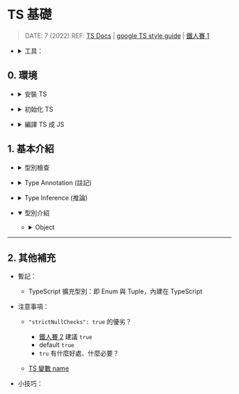 <style> 
.imgBox{
  display: flex; 
  flex-direction: column; 
  margin: 5%; 
  justify-content: center;
  border: 2px solid black;
}
</style>

<!--  style  -->

###### <!-- ref -->

[ts docs]: https://www.typescriptlang.org/docs/handbook/typescript-in-5-minutes.html
[google ts style guide]: https://google.github.io/styleguide/tsguide.html
[鐵人賽 1]: https://ithelp.ithome.com.tw/articles/10214714
[ecmascript 相容表]: https://kangax.github.io/compat-table/es6/
[tsconfig doc]: https://aka.ms/tsconfig
[鐵人賽 2]: https://ithelp.ithome.com.tw/articles/10214719#:~:text=%22strictNullChecks%22%3A%20true%2C
[ts 變數 name]: https://www.jianshu.com/p/78268bd9af0a

 <!-- ref -->

# TS 基礎

> DATE: 7 (2022)
> REF: [TS Docs] | [google TS style guide] | [鐵人賽 1]

 <!-- 工具 -->

- <details close>
     <summary>工具：</summary>

  - [ECMAScript 相容表]

    </details>

    </details>

## 0. 環境

<!-- 安裝 TS -->

- <details close>
  <summary>安裝 TS</summary>

  ```shell
  $ npm install -g typescript
  ```

  </details>

<!-- 初始化 TS -->

- <details close>
  <summary>初始化 TS</summary>

  ```shell
  $ tsc --init
  ```

  - `tsc`：使用 **TS Compiler** 的指令
  - 生成設定檔 `tsconfig.json`
  - [tsconfig doc]

  </details>

<!-- 編譯 TS 成 JS -->

- <details close>
  <summary>編譯 TS 成 JS</summary>

  - ```shell
    $ tsc index.ts
    ```

    - 編譯 `index.ts`，並生成 `index.js`

  - ```shell
    $ tsc
    ```

    - 掃描專案底下所有的 `.ts` 編譯生成對應的 `.js`
    - 以一個 `tsconfig.json` 為一個專案

      ```txt
      EX.

      ＊ Directory Structure:
      ---------------------------------

      project
      └── test1
          └── test1.ts
          └── tsconfig.json
      └── test2
          └── test2.ts
      └── test3.ts
      └── tsconfig.json
      ---------------------------------

      ＊ 在三種不同位置執行 "tsc":

      1) /project/
      $ tsc
      --> 生成 test1.js, test2.js, test3.js

      2) /project/test1/
      $ tsc
      --> 只生成 test1.js

      3) /project/test2/
      $ tsc
      --> 生成 test1.js, test2.js, test3.js
      ```

  </details>

## 1. 基本介紹

<!-- 型別檢查 -->

- <details close>
  <summary>型別檢查</summary>

  - 程式碼中，使用錯誤型別，會有 `紅色波浪狀底線` 標明錯誤資訊

  <div class="imgBox" >
    <img src="../src//image//base/%E5%9E%8B%E5%88%A5%E6%AA%A2%E6%9F%A5%EF%BC%BF%E7%A8%8B%E5%BC%8F%E7%A2%BC.png" alt="型別檢查＿程式碼.png" />
  </div>

  - 編譯時，也會拋出 error

  <div class="imgBox" >
    <img src="../src//image/base/%E5%9E%8B%E5%88%A5%E6%AA%A2%E6%9F%A5%EF%BC%BF%E7%B7%A8%E8%AD%AF.png" alt="型別檢查＿編譯.png" />
  </div>

  </details>

<!-- Type Annotation -->

- <details close>
  <summary>Type Annotation (註記)</summary>

  -

  </details>

<!-- Type Inference -->

- <details close>
  <summary>Type Inference (推論)</summary>

  - 在未使用 Type Annotation 時，也會自動推論其 type
  - 如下圖，變數並未註記 type，但 hover 時，有自動推論 type 為 `(string | number)[ ]`

    <div class="imgBox" >
      <img src="../src/image/base/Type_Inference_sample.png" alt="Type_Inference_sample.png" />
    </div>

  <!-- Nullable Types -->

  - <details close>
    <summary><code>Nullable Types</code> --> <code>any</code></summary>

    - Nullable Types: `null`, `undefined`.. 等等
      <div class="imgBox" >
        <img src="../src/image/base/Nullable_Types_O.png" alt="Nullable_Types_O.png" />
        <img src="../src/image/base/Nullable_Types_X.png" alt="Nullable_Types_X.png" />
      </div>

    - Delayed Initialization 可視為初始化指派為 `undefined` --> `any`
      <div class="imgBox" >
        <img src="../src/image/base/Nullable_Types_Delay.png" alt="Nullable_Types_Delay.png" />
      </div>

      - 若有 `Type Annotation` 則會形成 Temporal Dead Zone
        <div class="imgBox" >
          <img src="../src/image/base/Delayed_Initialization.png" alt="Delayed_Initialization.png" />
        </div>

    </details>

  <!-- 自動進行檢查 -->

  - <details close>
    <summary>Type Inference --> 自動進行檢查</summary>

    - 即使沒有 Type Annotation，TS 自動認定其為 Type Inference 後的型別

      - 因為 Nullable Types --> any，所以可以再指派為任何型別，而其他的則已固定型別

        <div class="imgBox" >
          <img src="../src/image/base/Type_Inference_check.png" alt="Type_Inference_check.png" />
        </div>

    </details>

  - <mark>杯論：</mark>
    - 因為有 Type Inference 功能，所以可以只在 `未立刻賦值` 或 `特殊需求的型別` 時，才使用 Type Annotation？

  </details>

<!-- 型別介紹 -->

- <details open>
  <summary>型別介紹</summary>

  <!-- Object -->

  - <details close>
    <summary>Object</summary>

    <!-- 當 key 值為 Nullable Types，其 Type Inference 會明確定義 type，而不是 any -->

    - <details close>
      <summary>當 key 值為 Nullable Types，其 Type Inference 會明確定義 type，而不是 any</summary>

        <div class="imgBox" >
          <img src="../src/image/base/Type_Inference_object.png" alt="Type_Inference_object.png" />
        </div>

      </details>

    <!-- & vs | -->

    - <details close>
      <summary><code>&</code> vs <code>|</code></summary>

      - `&`：必須都有
      - `|`：至少需有其中一個，剩下的 key 也必須包含在其他的 type

        <div class="imgBox" >
          <img src="../src/image/base/object_type_&_|.png" alt="object_type_&_|.png" />
        </div>

      </details>

    - <details close>
      <summary><code>type object</code> vs <code>自定義 object type</code> vs <code>Type Inference</code></summary>

      - `Type Inference` 較接近 `自定義 object type`
      - `type object`：可覆寫成任何 JS object (包含 [], new Number().. etc)，但不能對該 object 的內部做更動

        <div class="imgBox" >
          <img src="../src/image/base/object_type.png" alt="object_type.png" />
        </div>

      </details>

  </details>

---

## 2. 其他補充

- 暫記：

  - TypeScript 擴充型別：即 Enum 與 Tuple，內建在 TypeScript

- 注意事項：

  - `"strictNullChecks": true` 的優劣？

    - [鐵人賽 2] 建議 `true`
    - default `true`
    - `tru` 有什麼好處、什麼必要？

  - [TS 變數 name]

- 小技巧：
